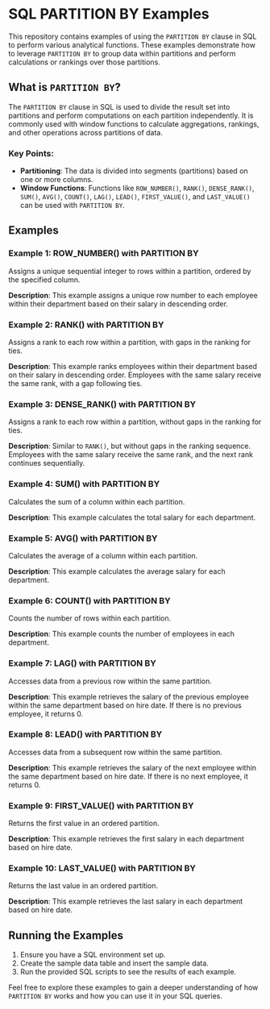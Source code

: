 # SQL PARTITION BY Examples

This repository contains examples of using the `PARTITION BY` clause in SQL to perform various analytical functions. These examples demonstrate how to leverage `PARTITION BY` to group data within partitions and perform calculations or rankings over those partitions.

## What is `PARTITION BY`? 

The `PARTITION BY` clause in SQL is used to divide the result set into partitions and perform computations on each partition independently. It is commonly used with window functions to calculate aggregations, rankings, and other operations across partitions of data.

### Key Points:
- **Partitioning**: The data is divided into segments (partitions) based on one or more columns.
- **Window Functions**: Functions like `ROW_NUMBER()`, `RANK()`, `DENSE_RANK()`, `SUM()`, `AVG()`, `COUNT()`, `LAG()`, `LEAD()`, `FIRST_VALUE()`, and `LAST_VALUE()` can be used with `PARTITION BY`.

## Examples

### Example 1: ROW_NUMBER() with PARTITION BY
Assigns a unique sequential integer to rows within a partition, ordered by the specified column.

**Description**: This example assigns a unique row number to each employee within their department based on their salary in descending order.

### Example 2: RANK() with PARTITION BY
Assigns a rank to each row within a partition, with gaps in the ranking for ties.

**Description**: This example ranks employees within their department based on their salary in descending order. Employees with the same salary receive the same rank, with a gap following ties.

### Example 3: DENSE_RANK() with PARTITION BY
Assigns a rank to each row within a partition, without gaps in the ranking for ties.

**Description**: Similar to `RANK()`, but without gaps in the ranking sequence. Employees with the same salary receive the same rank, and the next rank continues sequentially.

### Example 4: SUM() with PARTITION BY
Calculates the sum of a column within each partition.

**Description**: This example calculates the total salary for each department.

### Example 5: AVG() with PARTITION BY
Calculates the average of a column within each partition.

**Description**: This example calculates the average salary for each department.

### Example 6: COUNT() with PARTITION BY
Counts the number of rows within each partition.

**Description**: This example counts the number of employees in each department.

### Example 7: LAG() with PARTITION BY
Accesses data from a previous row within the same partition.

**Description**: This example retrieves the salary of the previous employee within the same department based on hire date. If there is no previous employee, it returns 0.

### Example 8: LEAD() with PARTITION BY
Accesses data from a subsequent row within the same partition.

**Description**: This example retrieves the salary of the next employee within the same department based on hire date. If there is no next employee, it returns 0.

### Example 9: FIRST_VALUE() with PARTITION BY
Returns the first value in an ordered partition.

**Description**: This example retrieves the first salary in each department based on hire date.

### Example 10: LAST_VALUE() with PARTITION BY
Returns the last value in an ordered partition.

**Description**: This example retrieves the last salary in each department based on hire date.

## Running the Examples

1. Ensure you have a SQL environment set up.
2. Create the sample data table and insert the sample data.
3. Run the provided SQL scripts to see the results of each example.

Feel free to explore these examples to gain a deeper understanding of how `PARTITION BY` works and how you can use it in your SQL queries.
